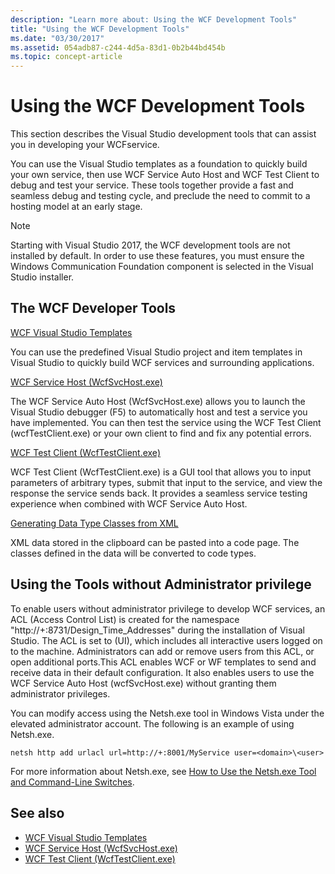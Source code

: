 ```yaml
---
description: "Learn more about: Using the WCF Development Tools"
title: "Using the WCF Development Tools"
ms.date: "03/30/2017"
ms.assetid: 054adb87-c244-4d5a-83d1-0b2b44bd454b
ms.topic: concept-article
---
```

# Using the WCF Development Tools

This section describes the Visual Studio development tools that can assist you in developing your WCFservice.  
  
 You can use the Visual Studio templates as a foundation to quickly build your own service, then use WCF Service Auto Host and WCF Test Client to debug and test your service. These tools together provide a fast and seamless debug and testing cycle, and preclude the need to commit to a hosting model at an early stage.  

 > [!NOTE]
 > Starting with Visual Studio 2017, the WCF development tools are not installed by default. In order to use these features, you must ensure the Windows Communication Foundation component is selected in the Visual Studio installer.
  
## The WCF Developer Tools  

 [WCF Visual Studio Templates](wcf-vs-templates.md)  
  
 You can use the predefined Visual Studio project and item templates in Visual Studio to quickly build WCF services and surrounding applications.  
  
 [WCF Service Host (WcfSvcHost.exe)](wcf-service-host-wcfsvchost-exe.md)  
  
 The WCF Service Auto Host (WcfSvcHost.exe) allows you to launch the Visual Studio debugger (F5) to automatically host and test a service you have implemented. You can then test the service using the WCF Test Client (wcfTestClient.exe) or your own client to find and fix any potential errors.  
  
 [WCF Test Client (WcfTestClient.exe)](wcf-test-client-wcftestclient-exe.md)  
  
 WCF Test Client (WcfTestClient.exe) is a GUI tool that allows you to input parameters of arbitrary types, submit that input to the service, and view the response the service sends back. It provides a seamless service testing experience when combined with WCF Service Auto Host.  
  
 [Generating Data Type Classes from XML](generating-data-type-classes-from-xml.md)  
  
 XML data stored in the clipboard can be pasted into a code page. The classes defined in the data will be converted to code types.  
  
## Using the Tools without Administrator privilege  

 To enable users without administrator privilege to develop WCF services, an ACL (Access Control List) is created for the namespace "http://+:8731/Design_Time_Addresses" during the installation of Visual Studio. The ACL is set to (UI), which includes all interactive users logged on to the machine. Administrators can add or remove users from this ACL, or open additional ports.This ACL enables WCF or WF templates to send and receive data in their default configuration. It also enables users to use the WCF Service Auto Host (wcfSvcHost.exe) without granting them administrator privileges.  
  
 You can modify access using the Netsh.exe tool in Windows Vista under the elevated administrator account. The following is an example of using Netsh.exe.  
  
```console  
netsh http add urlacl url=http://+:8001/MyService user=<domain>\<user>  
```  
  
 For more information about Netsh.exe, see [How to Use the Netsh.exe Tool and Command-Line Switches](/previous-versions/tn-archive/bb490939(v=technet.10)).  
  
## See also

- [WCF Visual Studio Templates](wcf-vs-templates.md)
- [WCF Service Host (WcfSvcHost.exe)](wcf-service-host-wcfsvchost-exe.md)
- [WCF Test Client (WcfTestClient.exe)](wcf-test-client-wcftestclient-exe.md)
